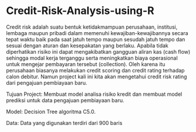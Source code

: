# Credit-Risk-Analysis-using-R
Credit risk adalah suatu bentuk ketidakmampuan perusahaan, institusi, lembaga maupun pribadi dalam memenuhi kewajiban-kewajibannya secara tepat waktu baik pada saat jatuh tempo maupun sesudah jatuh tempo dan sesuai dengan aturan dan kesepakatan yang berlaku. Apabila tidak diperhatikan risiko ini dapat mengakibatkan gangguan aliran kas (cash flow) sehingga modal kerja terganggu serta meningkatkan biaya operasional untuk mengejar pembayaran tersebut (collection). Oleh karena itu perusahaan biasanya melakukan credit scoring dan credit rating terhadap calon debitur. Namun project kali ini kita akan mengetahui credit risk rating dari pengajuan pembiayaan baru.

Tujuan Project: Membuat model analisa risiko kredit dan membuat model prediksi untuk data pengajuan pembiayaan baru.

Model: Decision Tree algoritma C5.0.

Data: Data yang digunakan terdiri dari 900 baris
